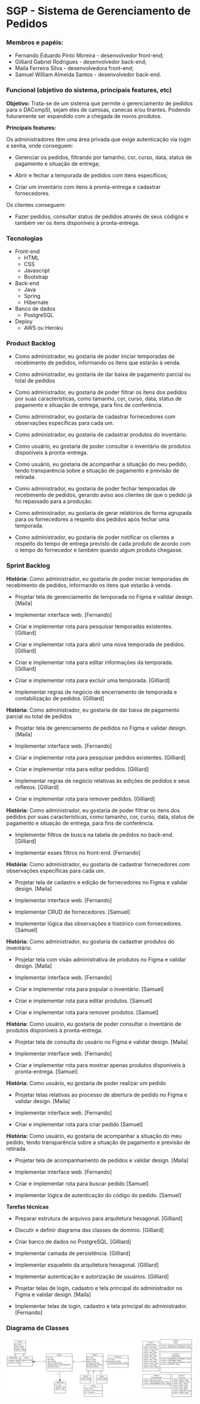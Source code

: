 # SGP - Sistema de Gerenciamento de Pedidos

### Membros e papéis:

- Fernando Eduardo Pinto Moreira - desenvolvedor front-end;
- Gilliard Gabriel Rodrigues - desenvolvedor back-end;
- Maíla Ferreira Silva - desenvolvedora front-end;
- Samuel William Almeida Santos - desenvolvedor back-end.

### Funcional (objetivo do sistema, principais features, etc)
**Objetivo:** 
Trata-se de um sistema que permite o gerenciamento de pedidos para o DACompSI, sejam eles de camisas, canecas e/ou tirantes. Podendo futuramente ser expandido com a chegada de novos produtos.


**Principais features:**

Os administradores têm uma área privada que exige autenticação via login e senha, onde conseguem:

- Gerenciar os pedidos, filtrando por tamanho, cor, curso, data, status de pagamento e situação de entrega;

- Abrir e fechar a temporada de pedidos com itens específicos;

- Criar um inventário com itens à pronta-entrega e cadastrar fornecedores.

Os clientes conseguem:

- Fazer pedidos, consultar status de pedidos através de seus códigos e também ver os itens disponíveis à pronta-entrega.



### Tecnologias 
- Front-end
	- HTML
	- CSS
	- Javascript
	- Bootstrap
- Back-end
	- Java
	- Spring
	- Hibernate
- Banco de dados
	- PostgreSQL
- Deploy
  - AWS ou Heroku

### Product Backlog

- Como administrador, eu gostaria de poder iniciar temporadas de recebimento de pedidos, informando os itens que estarão à venda.

- Como administrador, eu gostaria de dar baixa de pagamento parcial ou total de pedidos

- Como administrador, eu gostaria de poder filtrar os itens dos pedidos por suas características, como tamanho, cor, curso, data, status de pagamento e situação de entrega, para fins de conferência.

- Como administrador, eu gostaria de cadastrar fornecedores com observações específicas para cada um.

- Como administrador, eu gostaria de cadastrar produtos do inventário.

- Como usuário, eu gostaria de poder consultar o inventário de produtos disponíveis à pronta-entrega.

- Como usuário, eu gostaria de acompanhar a situação do meu pedido, tendo transparência sobre a situação de pagamento e previsão de retirada.

- Como administrador, eu gostaria de poder fechar temporadas de recebimento de pedidos, gerando aviso aos clientes de que o pedido já foi repassado para a produção.

- Como administrador, eu gostaria de gerar relatórios de forma agrupada para os fornecedores a respeito dos pedidos após fechar uma temporada.

- Como administrador, eu gostaria de poder notificar os clientes a respeito do tempo de entrega previsto de cada produto de acordo com o tempo do fornecedor e também quando algum produto chegasse.

### Sprint Backlog

**História:** Como administrador, eu gostaria de poder iniciar temporadas de recebimento de pedidos, informando os itens que estarão à venda.

- Projetar tela de gerenciamento de temporada no Figma e validar design. [Maíla]

- Implementar interface web. [Fernando]

- Criar e implementar rota para pesquisar temporadas existentes. [Gilliard]

- Criar e implementar rota para abrir uma nova temporada de pedidos. [Gilliard]

- Criar e implementar rota para editar informações da temporada. [Gilliard]

- Criar e implementar rota para excluir uma temporada. [Gilliard]

- Implementar regras de negócio de encerramento de temporada e contabilização de pedidos. [Gilliard]


**História:** Como administrador, eu gostaria de dar baixa de pagamento parcial ou total de pedidos

- Projetar tela de gerenciamento de pedidos no Figma e validar design. [Maíla]

- Implementar interface web. [Fernando]

- Criar e implementar rota para pesquisar pedidos existentes. [Gilliard]

- Criar e implementar rota para editar pedidos. [Gilliard]

- Implementar regras de negócio relativas às edições de pedidos e seus reflexos. [Gilliard]

- Criar e implementar rota para remover pedidos. [Gilliard]


**História:** Como administrador, eu gostaria de poder filtrar os itens dos pedidos por suas características, como tamanho, cor, curso, data, status de pagamento e situação de entrega, para fins de conferência.

- Implementar filtros de busca na tabela de pedidos no back-end. [Gilliard]

- Implementar esses filtros no front-end. [Fernando]

**História:** Como administrador, eu gostaria de cadastrar fornecedores com observações específicas para cada um.

-  Projetar tela de cadastro e edição de fornecedores no Figma e validar design. [Maíla]

- Implementar interface web. [Fernando]

- Implementar CRUD de fornecedores. [Samuel]

- Implementar lógica das observações e histórico com fornecedores. [Samuel]


**História:** Como administrador, eu gostaria de cadastrar produtos do inventário.

- Projetar tela com visão administrativa de produtos no Figma e validar design. [Maíla]

- Implementar interface web. [Fernando]

- Criar e implementar rota para popular o inventário. [Samuel]

- Criar e implementar rota para editar produtos. [Samuel]

- Criar e implementar rota para remover produtos. [Samuel]


**História:** Como usuário, eu gostaria de poder consultar o inventário de produtos disponíveis à pronta-entrega.

- Projetar tela de consulta do usuário no Figma e validar design. [Maíla]

- Implementar interface web. [Fernando]

- Criar e implementar rota para mostrar apenas produtos disponíveis à pronta-entrega. [Samuel]

**História:** Como usuário, eu gostaria de poder realizar um pedido

- Projetar telas relativas ao processo de abertura de pedido no Figma e validar design. [Maíla]

- Implementar interface web. [Fernando]

- Criar e implementar rota para criar pedido [Samuel]


**História:** Como usuário, eu gostaria de acompanhar a situação do meu pedido, tendo transparência sobre a situação de pagamento e previsão de retirada.

- Projetar tela de acompanhamento de pedidos e validar design. [Maíla]

- Implementar interface web. [Fernando]

- Criar e implementar rota para buscar pedido [Samuel]

- Implementar lógica de autenticação do código do pedido. [Samuel]

**Tarefas técnicas**

- Preparar estrutura de arquivos para arquitetura hexagonal. [Gilliard]

- Discutir e definir diagrama das classes de domínio. [Gilliard]

- Criar banco de dados no PostgreSQL. [Gilliard]

- Implementar camada de persistência.  [Gilliard]

- Implementar esqueleto da arquitetura hexagonal. [Gilliard]

- Implementar autenticação e autorização de usuários. [Gilliard]

- Projetar telas de login, cadastro e tela principal do administrador no Figma e validar design. [Maíla]

- Implementar telas de login, cadastro e tela principal do administrador. [Fernando]


### Diagrama de Classes
![Diagrama de Classes](diagrama_de_classes.png)
